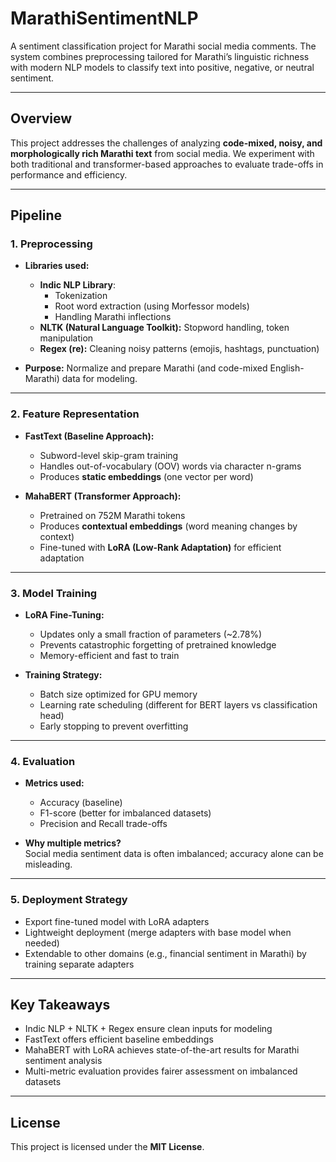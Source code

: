 # MarathiSentimentNLP

A sentiment classification project for Marathi social media comments. The system combines preprocessing tailored for Marathi’s linguistic richness with modern NLP models to classify text into positive, negative, or neutral sentiment.  

---

## Overview
This project addresses the challenges of analyzing **code-mixed, noisy, and morphologically rich Marathi text** from social media. We experiment with both traditional and transformer-based approaches to evaluate trade-offs in performance and efficiency.  

---

## Pipeline

### 1. Preprocessing
- **Libraries used:**  
  - **Indic NLP Library**:  
    - Tokenization  
    - Root word extraction (using Morfessor models)  
    - Handling Marathi inflections  
  - **NLTK (Natural Language Toolkit):** Stopword handling, token manipulation  
  - **Regex (re):** Cleaning noisy patterns (emojis, hashtags, punctuation)  

- **Purpose:** Normalize and prepare Marathi (and code-mixed English-Marathi) data for modeling.  

---

### 2. Feature Representation
- **FastText (Baseline Approach):**  
  - Subword-level skip-gram training  
  - Handles out-of-vocabulary (OOV) words via character n-grams  
  - Produces **static embeddings** (one vector per word)  

- **MahaBERT (Transformer Approach):**  
  - Pretrained on 752M Marathi tokens  
  - Produces **contextual embeddings** (word meaning changes by context)  
  - Fine-tuned with **LoRA (Low-Rank Adaptation)** for efficient adaptation  

---

### 3. Model Training
- **LoRA Fine-Tuning:**  
  - Updates only a small fraction of parameters (~2.78%)  
  - Prevents catastrophic forgetting of pretrained knowledge  
  - Memory-efficient and fast to train  

- **Training Strategy:**  
  - Batch size optimized for GPU memory  
  - Learning rate scheduling (different for BERT layers vs classification head)  
  - Early stopping to prevent overfitting  

---

### 4. Evaluation
- **Metrics used:**  
  - Accuracy (baseline)  
  - F1-score (better for imbalanced datasets)  
  - Precision and Recall trade-offs  

- **Why multiple metrics?**  
  Social media sentiment data is often imbalanced; accuracy alone can be misleading.  

---

### 5. Deployment Strategy
- Export fine-tuned model with LoRA adapters  
- Lightweight deployment (merge adapters with base model when needed)  
- Extendable to other domains (e.g., financial sentiment in Marathi) by training separate adapters  

---

## Key Takeaways
- Indic NLP + NLTK + Regex ensure clean inputs for modeling  
- FastText offers efficient baseline embeddings  
- MahaBERT with LoRA achieves state-of-the-art results for Marathi sentiment analysis  
- Multi-metric evaluation provides fairer assessment on imbalanced datasets  

---

## License
This project is licensed under the **MIT License**.  
